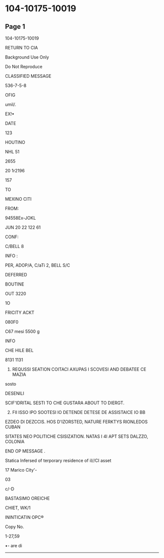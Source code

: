 # 104-10175-10019

## Page 1

104-10175-10019

RETURN TO CIA

Background Use Only

Do Not Reproduce

CLASSIFIED MESSAGE

536-7-5-8

OFIG

umil/.

EX!•

DATE

123

HOUTINO

NHL 51

2655

20 1r2196

157

TO

MEXINO CITI

FROM:

94558Ex-JOKL

JUN 20 22 122 61

CONF:

C/BELL 8

INFO :

PER, ADOP/A, C/aTi 2, BELL S/C

DEFERRED

BOUTINE

OUT 3220

1O

FRICITY ACKT

080F0

C67 mesi 5500 g

INFO

CHE HILE BEL

8131 1131

1. REQUSSI SEATION COITACI AXUPAS I SCOVESI AND DEBATEE CE MAZIA

sosto

DESENILI

SCIF'IDRITAL SESTI TO CHE GUSTARA ABOUT TO DIERGT.

2. FII ISSO IPO SOOTESI IO DETENDE DETESE DE ASSISTAICE IO BB

EZDEO DI DEZCCIS. HOS D'IZORSTED, NATURE FERKTYS RIONLEDOS CUBAN

SITATES NEO POLITICHE CSISIZATION. NATAS I 4I APT SETS DALZZO, COLONIA

END OP MESSAGE .

Statica Infersed of terporary residence of iI//CI asset

17 Marico City'-

03

c/-D

BASTASIMO OREICHE

CHIET, WK/1

ININTICATIN ОРС®

Copy No.

1-27,59

•- are di

---

